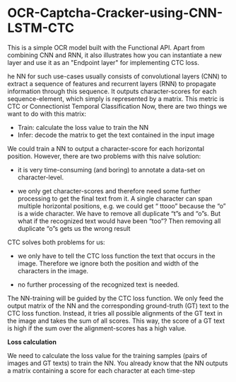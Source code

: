 # OCR-Captcha-Cracker-using-CNN-LSTM-CTC

This is a simple OCR model built with the Functional API. Apart from combining CNN and RNN, it also illustrates how you can instantiate a new layer and use it as an "Endpoint layer" for implementing CTC loss.

he NN for such use-cases usually consists of convolutional layers (CNN) to extract a sequence of features and recurrent layers (RNN) to propagate information through this sequence. It outputs character-scores for each sequence-element, which simply is represented by a matrix.
This metric is CTC or  Connectionist Temporal Classification Now, there are two things we want to do with this matrix:

* Train: calculate the loss value to train the NN
* Infer: decode the matrix to get the text contained in the input image



We could train a NN to output a character-score for each horizontal position. However, there are two problems with this naive solution:

* it is very time-consuming (and boring) to annotate a data-set on character-level.

* we only get character-scores and therefore need some further processing to get the final text from it. A single character can span multiple horizontal positions, e.g. we could get “ ttooo” because the “o” is a wide character. We have to remove all duplicate “t”s and “o”s. But what if the recognized text would have been “too”? Then removing all duplicate “o”s gets us the wrong result

CTC solves both problems for us:

* we only have to tell the CTC loss function the text that occurs in the image. Therefore we ignore both the position and width of the characters in the image.

* no further processing of the recognized text is needed.


The NN-training will be guided by the CTC loss function. We only feed the output matrix of the NN and the corresponding ground-truth (GT) text to the CTC loss function. Instead, it tries all possible alignments of the GT text in the image and takes the sum of all scores. This way, the score of a GT text is high if the sum over the alignment-scores has a high value.

**Loss calculation**

We need to calculate the loss value for the training samples (pairs of images and GT texts) to train the NN. You already know that the NN outputs a matrix containing a score for each character at each time-step





